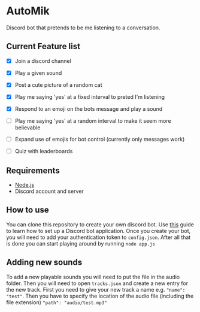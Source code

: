 # AutoMik
Discord bot that pretends to be me listening to a conversation.

## Current Feature list
- [x] Join a discord channel
- [x] Play a given sound
- [x] Post a cute picture of a random cat
- [x] Play me saying 'yes' at a fixed interval to preted I'm listening
- [x] Respond to an emoji on the bots message and play a sound
- [ ] Play me saying 'yes' at a random interval to make it seem more believable
- [ ] Expand use of emojis for bot control (currently only messages work)
- [ ] Quiz with leaderboards


## Requirements
- [Node.js](https://nodejs.org/en/)
- Discord account and server

## How to use
You can clone this repository to create your own discord bot. Use [this](https://discordjs.guide/preparations/setting-up-a-bot-application.html#creating-your-bot) guide to learn how to set up a Discord bot application. Once you create your bot, you will need to add your authentication token to `config.json`. After all that is done you can start playing around by running `node app.js`

## Adding new sounds
To add a new playable sounds you will need to put the file in the audio folder. Then you will need to open `tracks.json` and create a new entry for the new track. First you need to give your new track a name e.g. `"name": "test"`. Then you have to specify the location of the audio file (including the file extension) `"path": "audio/test.mp3"`
